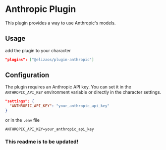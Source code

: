 # Anthropic Plugin

This plugin provides a way to use Anthropic's models.

## Usage

add the plugin to your character

```json
"plugins": ["@elizaos/plugin-anthropic"]
```

## Configuration

The plugin requires an Anthropic API key. You can set it in the `ANTHROPIC_API_KEY` environment variable or directly in the character settings.

```json
"settings": {
  "ANTHROPIC_API_KEY": "your_anthropic_api_key"
}
```
or in the `.env` file

```
ANTHROPIC_API_KEY=your_anthropic_api_key
```

### This readme is to be updated!